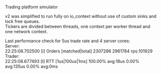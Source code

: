 Trading platform simulator

v2 was simplified to run fully on io_context without use of custom sinks and lock free queues.<br> 
Tickers are divided between threads, one context per worker thread and one network context.<br>

Last performance check for 5us trade rate and 4 server cores:<br>
Server:<br>
22:25:08.702500 [I] Orders [matched|total] 2307286 2961784 rps:101929<br>
Trader:<br>
22:25:08.677493 [I] RTT [1us|100us|1ms]  100.00% avg:18us  0.00% avg:135us  0.00% avg:0ms<br>
